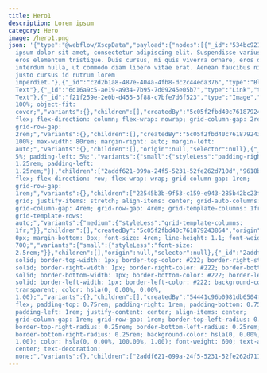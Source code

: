 ```yaml
---
title: Hero1
description: Lorem ipsum
category: Hero
image: /hero1.png
json: '{"type":"@webflow/XscpData","payload":{"nodes":[{"_id":"534bc921-9163-0cfd-93ba-7d5dd7ec0184","type":"Section","tag":"section","classes":["8643a0bd-6493-1510-37ed-548e28acb4e7"],"children":["63c25abf-4195-02ad-e0b6-9806021ba33d"],"data":{"tag":"section","devlink":{"runtimeProps":{},"slot":""},"displayName":"","attr":{"id":""},"xattr":[],"search":{"exclude":false},"visibility":{"conditions":[]},"grid":{"type":"section"}}},{"_id":"63c25abf-4195-02ad-e0b6-9806021ba33d","type":"Block","tag":"div","classes":["2addf621-099a-24f5-5231-52fe262d70e6","9618b45d-5ff0-7b5b-c9d4-adc3892ca920"],"children":["c8605dad-c681-e58c-448a-1e8132fbb738"],"data":{"text":false,"tag":"div","devlink":{"runtimeProps":{},"slot":""},"displayName":"","attr":{"id":""},"xattr":[],"search":{"exclude":false},"visibility":{"conditions":[]}}},{"_id":"c8605dad-c681-e58c-448a-1e8132fbb738","type":"Block","tag":"div","classes":["2addf621-099a-24f5-5231-52fe262d70d1"],"children":["5c577428-096e-1178-e99b-4c60257fc52c"],"data":{"text":false,"tag":"div","devlink":{"runtimeProps":{},"slot":""},"displayName":"","attr":{"id":""},"xattr":[],"search":{"exclude":false},"visibility":{"conditions":[]}}},{"_id":"5c577428-096e-1178-e99b-4c60257fc52c","type":"Block","tag":"div","classes":["0e39cece-1ab6-a490-f6be-37cc6fc32fb7"],"children":["f171c6fe-ff71-0c7d-03a7-91fb181fed49","f21f259e-2e0b-d455-3f88-c7bfe7d6f523"],"data":{"text":false,"tag":"div","devlink":{"runtimeProps":{},"slot":""},"displayName":"","attr":{"id":""},"xattr":[],"search":{"exclude":false},"visibility":{"conditions":[]}}},{"_id":"f171c6fe-ff71-0c7d-03a7-91fb181fed49","type":"Block","tag":"div","classes":["f3f0e9cb-7dea-e2d0-c4ee-e5a782782d06"],"children":["e17d23cc-e80c-ac70-bfb1-5b126ca83961","7bdb218c-03ee-e7e0-135b-f4c301ad1638","c2d2b1a8-487e-404a-4fb8-dc2c44eda376"],"data":{"text":false,"tag":"div","devlink":{"runtimeProps":{},"slot":""},"displayName":"","attr":{"id":""},"xattr":[],"search":{"exclude":false},"visibility":{"conditions":[]}}},{"_id":"e17d23cc-e80c-ac70-bfb1-5b126ca83961","type":"Heading","tag":"h2","classes":["2addf621-099a-24f5-5231-52fe262d7083"],"children":["c769086c-ca45-81de-91aa-6260859ca81a"],"data":{"tag":"h2","devlink":{"runtimeProps":{},"slot":""},"displayName":"","attr":{"id":""},"xattr":[],"search":{"exclude":false},"visibility":{"conditions":[]}}},{"_id":"c769086c-ca45-81de-91aa-6260859ca81a","text":true,"v":"Heading"},{"_id":"7bdb218c-03ee-e7e0-135b-f4c301ad1638","type":"Paragraph","tag":"p","classes":[],"children":["b2fdd4aa-0d8f-fa17-7b4b-d4b512235a73"],"data":{"devlink":{"runtimeProps":{},"slot":""},"displayName":"","attr":{"id":""},"xattr":[],"search":{"exclude":false},"visibility":{"conditions":[]}}},{"_id":"b2fdd4aa-0d8f-fa17-7b4b-d4b512235a73","text":true,"v":"Lorem
  ipsum dolor sit amet, consectetur adipiscing elit. Suspendisse varius enim in
  eros elementum tristique. Duis cursus, mi quis viverra ornare, eros dolor
  interdum nulla, ut commodo diam libero vitae erat. Aenean faucibus nibh et
  justo cursus id rutrum lorem
  imperdiet."},{"_id":"c2d2b1a8-487e-404a-4fb8-dc2c44eda376","type":"Block","tag":"div","classes":["146e8e6e-f2a7-7017-c945-89a5c7b7cd3f"],"children":["5ead9a5f-9838-99f6-a4a9-f70a7ec14a92","6d16a9c5-ae19-a934-7b95-7d09245e05b7"],"data":{"text":false,"tag":"div","devlink":{"runtimeProps":{},"slot":""},"displayName":"","attr":{"id":""},"xattr":[],"search":{"exclude":false},"visibility":{"conditions":[]}}},{"_id":"5ead9a5f-9838-99f6-a4a9-f70a7ec14a92","type":"Link","tag":"a","classes":["2addf621-099a-24f5-5231-52fe262d70bc"],"children":["aa2c958c-312b-117b-f54d-75b92653d8f5"],"data":{"button":true,"block":"","link":{"mode":"external","url":"#"},"eventIds":[],"attr":{"id":""},"devlink":{"runtimeProps":{},"slot":""},"displayName":"","xattr":[],"search":{"exclude":true},"visibility":{"conditions":[]}}},{"_id":"aa2c958c-312b-117b-f54d-75b92653d8f5","text":true,"v":"Button
  Text"},{"_id":"6d16a9c5-ae19-a934-7b95-7d09245e05b7","type":"Link","tag":"a","classes":["2addf621-099a-24f5-5231-52fe262d70bc","2addf621-099a-24f5-5231-52fe262d7110"],"children":["0faeaf04-8b61-28a4-73f1-720fa2e5a764"],"data":{"button":true,"block":"","link":{"mode":"external","url":"#"},"eventIds":[],"attr":{"id":""},"devlink":{"runtimeProps":{},"slot":""},"displayName":"","xattr":[],"search":{"exclude":true},"visibility":{"conditions":[]}}},{"_id":"0faeaf04-8b61-28a4-73f1-720fa2e5a764","text":true,"v":"Button
  Text"},{"_id":"f21f259e-2e0b-d455-3f88-c7bfe7d6f523","type":"Image","tag":"img","classes":["adc24c9e-8682-b563-5561-030448bc291a"],"children":[],"data":{"img":{"id":"66704e6a812ccd636e4d96dd"},"srcsetDisabled":false,"attr":{"width":"auto","height":"auto","alt":"__wf_reserved_inherit","src":"https://cdn.prod.website-files.com/666705caf695572be327e96f/66704e6a812ccd636e4d96dd_image.svg","loading":"lazy","id":""},"sizes":[],"devlink":{"runtimeProps":{},"slot":""},"displayName":"","xattr":[],"search":{"exclude":false},"visibility":{"conditions":[]},"style":{"base":{"main":{"noPseudo":{}}}}}}],"styles":[{"_id":"adc24c9e-8682-b563-5561-030448bc291a","fake":false,"type":"class","name":"hero1_image","namespace":"","comb":"","styleLess":"width:
  100%; object-fit:
  cover;","variants":{},"children":[],"createdBy":"5c05f2fbd40c761879243864","origin":null,"selector":null},{"_id":"9618b45d-5ff0-7b5b-c9d4-adc3892ca920","fake":false,"type":"class","name":"padding-section-medium","namespace":"","comb":"&","styleLess":"","variants":{},"children":[],"createdBy":"5c05f2fbd40c761879243864","origin":null,"selector":null},{"_id":"f3f0e9cb-7dea-e2d0-c4ee-e5a782782d06","fake":false,"type":"class","name":"hero1_content","namespace":"","comb":"","styleLess":"display:
  flex; flex-direction: column; flex-wrap: nowrap; grid-column-gap: 2rem;
  grid-row-gap:
  2rem;","variants":{},"children":[],"createdBy":"5c05f2fbd40c761879243864","origin":null,"selector":null},{"_id":"2addf621-099a-24f5-5231-52fe262d70d1","fake":false,"type":"class","name":"container-large","namespace":"","comb":"","styleLess":"width:
  100%; max-width: 80rem; margin-right: auto; margin-left:
  auto;","variants":{},"children":[],"origin":null,"selector":null},{"_id":"8643a0bd-6493-1510-37ed-548e28acb4e7","fake":false,"type":"class","name":"section_hero1","namespace":"","comb":"","styleLess":"","variants":{},"children":[],"createdBy":"5c05f2fbd40c761879243864","origin":null,"selector":null},{"_id":"2addf621-099a-24f5-5231-52fe262d70e6","fake":false,"type":"class","name":"padding-global","namespace":"","comb":"","styleLess":"padding-right:
  5%; padding-left: 5%;","variants":{"small":{"styleLess":"padding-right:
  1.25rem; padding-left:
  1.25rem;"}},"children":["2addf621-099a-24f5-5231-52fe262d710d","9618b45d-5ff0-7b5b-c9d4-adc3892ca920"],"origin":null,"selector":null},{"_id":"146e8e6e-f2a7-7017-c945-89a5c7b7cd3f","fake":false,"type":"class","name":"button-group","namespace":"","comb":"","styleLess":"display:
  flex; flex-direction: row; flex-wrap: wrap; grid-column-gap: 1rem;
  grid-row-gap:
  1rem;","variants":{},"children":["22545b3b-9f53-c159-e943-285b42bc23f1","800a3f41-eabd-1e17-466b-7b54711ad631"],"createdBy":"5c05f2fbd40c761879243864","origin":null,"selector":null},{"_id":"0e39cece-1ab6-a490-f6be-37cc6fc32fb7","fake":false,"type":"class","name":"hero1_component","namespace":"","comb":"","styleLess":"display:
  grid; justify-items: stretch; align-items: center; grid-auto-columns: 1fr;
  grid-column-gap: 4rem; grid-row-gap: 4rem; grid-template-columns: 1fr 1fr;
  grid-template-rows:
  auto;","variants":{"medium":{"styleLess":"grid-template-columns:
  1fr;"}},"children":[],"createdBy":"5c05f2fbd40c761879243864","origin":null,"selector":null},{"_id":"2addf621-099a-24f5-5231-52fe262d7083","fake":false,"type":"class","name":"heading-style-h1","namespace":"","comb":"","styleLess":"margin-top:
  0px; margin-bottom: 0px; font-size: 4rem; line-height: 1.1; font-weight:
  700;","variants":{"small":{"styleLess":"font-size:
  2.5rem;"}},"children":[],"origin":null,"selector":null},{"_id":"2addf621-099a-24f5-5231-52fe262d7110","fake":false,"type":"class","name":"is-secondary","namespace":"","comb":"&","styleLess":"border-top-style:
  solid; border-top-width: 1px; border-top-color: #222; border-right-style:
  solid; border-right-width: 1px; border-right-color: #222; border-bottom-style:
  solid; border-bottom-width: 1px; border-bottom-color: #222; border-left-style:
  solid; border-left-width: 1px; border-left-color: #222; background-color:
  transparent; color: hsla(0, 0.00%, 0.00%,
  1.00);","variants":{},"children":[],"createdBy":"54441c96b0981db6504faf03","origin":null,"selector":null},{"_id":"2addf621-099a-24f5-5231-52fe262d70bc","fake":false,"type":"class","name":"button","namespace":"","comb":"","styleLess":"display:
  flex; padding-top: 0.75rem; padding-right: 1rem; padding-bottom: 0.75rem;
  padding-left: 1rem; justify-content: center; align-items: center;
  grid-column-gap: 1rem; grid-row-gap: 1rem; border-top-left-radius: 0.25rem;
  border-top-right-radius: 0.25rem; border-bottom-left-radius: 0.25rem;
  border-bottom-right-radius: 0.25rem; background-color: hsla(0, 0.00%, 0.00%,
  1.00); color: hsla(0, 0.00%, 100.00%, 1.00); font-weight: 600; text-align:
  center; text-decoration:
  none;","variants":{},"children":["2addf621-099a-24f5-5231-52fe262d7110"],"origin":null,"selector":null}],"assets":[{"cdnUrl":"https://cdn.prod.website-files.com/666705caf695572be327e96f/66704e6a812ccd636e4d96dd_image.svg","siteId":"666705caf695572be327e96f","width":300,"isHD":false,"height":300,"fileName":"66704e6a812ccd636e4d96dd_image.svg","createdOn":"2024-06-17T14:55:38.027Z","origFileName":"image.svg","fileHash":"906263ab9bde89d97e828cd2ab5a1cc1","translationLoading":false,"variants":[],"mimeType":"image/svg+xml","s3Url":"https://s3.amazonaws.com/webflow-prod-assets/666705caf695572be327e96f/66704e6a812ccd636e4d96dd_image.svg","thumbUrl":"https://cdn.prod.website-files.com/666705caf695572be327e96f/66704e6a812ccd636e4d96dd_image.svg","_id":"66704e6a812ccd636e4d96dd","updatedOn":"2024-06-17T14:55:38.027Z","fileSize":452,"localizedSettings":{}}],"ix1":[],"ix2":{"interactions":[],"events":[],"actionLists":[]}},"meta":{"droppedLinks":0,"dynBindRemovedCount":0,"dynListBindRemovedCount":0,"paginationRemovedCount":0,"universalBindingsRemovedCount":0,"unlinkedSymbolCount":0}}'
---
```

